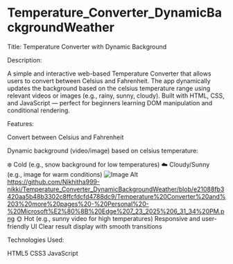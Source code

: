 # Temperature_Converter_DynamicBackgroundWeather
Title: 
Temperature Converter with Dynamic Background

Description:

A simple and interactive web-based Temperature Converter that allows users to convert between Celsius and Fahrenheit. The app dynamically updates the background based on the celsius temperature range using relevant videos or images (e.g., rainy, sunny, cloudy). Built with HTML, CSS, and JavaScript — perfect for beginners learning DOM manipulation and conditional rendering.

Features:

Convert between Celsius and Fahrenheit

Dynamic background (video/image) based on celsius  temperature:

❄️ Cold (e.g., snow background for low temperatures)
☁️ Cloudy/Sunny (e.g., image for warm conditions)
 ![Image Alt](image_url)https://github.com/Nikhitha999-nikki/Temperature_Converter_DynamicBackgroundWeather/blob/e21088fb3420aa5b48b3302c8ffcfdcfd4788dc9/Temperature%20Converter%20and%203%20more%20pages%20-%20Personal%20-%20Microsoft%E2%80%8B%20Edge%207_23_2025%206_31_34%20PM.png
🌞 Hot (e.g., sunny video for high temperatures)
Responsive and user-friendly UI
Clear result display with smooth transitions


Technologies Used:

HTML5
CSS3
JavaScript
